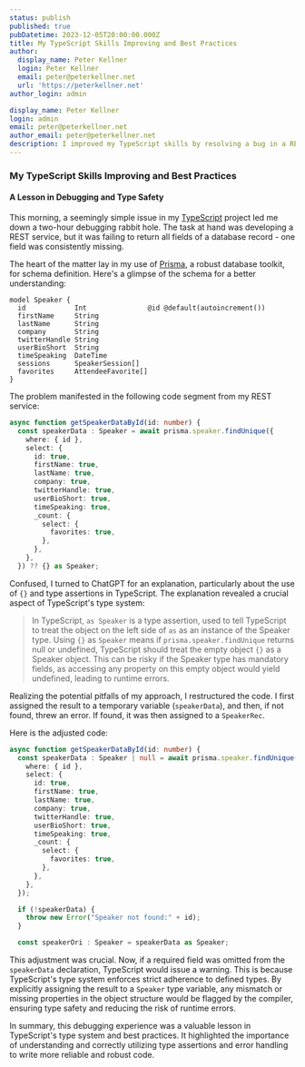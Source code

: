 ```yaml
---
status: publish
published: true
pubDatetime: 2023-12-05T20:00:00.000Z
title: My TypeScript Skills Improving and Best Practices
author:
  display_name: Peter Kellner
  login: Peter Kellner
  email: peter@peterkellner.net
  url: 'https://peterkellner.net'
author_login: admin

display_name: Peter Kellner
login: admin
email: peter@peterkellner.net
author_email: peter@peterkellner.net
description: I improved my TypeScript skills by resolving a bug in a REST service, learning the importance of proper type assertions and error handling in Prisma database interactions.
---
```



### My TypeScript Skills Improving and Best Practices

#### A Lesson in Debugging and Type Safety

This morning, a seemingly simple issue in my [TypeScript](https://www.typescriptlang.org/) project led me down a two-hour debugging rabbit hole. The task at hand was developing a REST service, but it was failing to return all fields of a database record - one field was consistently missing.

The heart of the matter lay in my use of [Prisma](https://www.prisma.io/), a robust database toolkit, for schema definition. Here's a glimpse of the schema for a better understanding:

```prisma
model Speaker {
  id            Int               @id @default(autoincrement())
  firstName     String
  lastName      String
  company       String
  twitterHandle String
  userBioShort  String
  timeSpeaking  DateTime
  sessions      SpeakerSession[]
  favorites     AttendeeFavorite[]
}
```

The problem manifested in the following code segment from my REST service:

```typescript
async function getSpeakerDataById(id: number) {
  const speakerData : Speaker = await prisma.speaker.findUnique({
    where: { id },
    select: {
      id: true,
      firstName: true,
      lastName: true,
      company: true,
      twitterHandle: true,
      userBioShort: true,
      timeSpeaking: true,
      _count: {
        select: {
          favorites: true,
        },
      },
    },
  }) ?? {} as Speaker;
```

Confused, I turned to ChatGPT for an explanation, particularly about the use of `{}` and type assertions in TypeScript. The explanation revealed a crucial aspect of TypeScript's type system:

> In TypeScript, `as Speaker` is a type assertion, used to tell TypeScript to treat the object on the left side of `as` as an instance of the Speaker type. Using `{}` as `Speaker` means if `prisma.speaker.findUnique` returns null or undefined, TypeScript should treat the empty object `{}` as a Speaker object. This can be risky if the Speaker type has mandatory fields, as accessing any property on this empty object would yield undefined, leading to runtime errors.

Realizing the potential pitfalls of my approach, I restructured the code. I first assigned the result to a temporary variable (`speakerData`), and then, if not found, threw an error. If found, it was then assigned to a `SpeakerRec`.

Here is the adjusted code:

```typescript
async function getSpeakerDataById(id: number) {
  const speakerData : Speaker | null = await prisma.speaker.findUnique({
    where: { id },
    select: {
      id: true,
      firstName: true,
      lastName: true,
      company: true,
      twitterHandle: true,
      userBioShort: true,
      timeSpeaking: true,
      _count: {
        select: {
          favorites: true,
        },
      },
    },
  });

  if (!speakerData) {
    throw new Error("Speaker not found:" + id);
  }

  const speakerOri : Speaker = speakerData as Speaker;
```

This adjustment was crucial. Now, if a required field was omitted from the `speakerData` declaration, TypeScript would issue a warning. This is because TypeScript's type system enforces strict adherence to defined types. By explicitly assigning the result to a `Speaker` type variable, any mismatch or missing properties in the object structure would be flagged by the compiler, ensuring type safety and reducing the risk of runtime errors.

In summary, this debugging experience was a valuable lesson in TypeScript's type system and best practices. It highlighted the importance of understanding and correctly utilizing type assertions and error handling to write more reliable and robust code.
